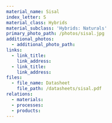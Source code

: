 ```yaml
---
material_name: Sisal
index_letter: S
material_class: Hybrids
material_subclass: 'Hybrids: Naturals'
primary_photo_path: /photos/sisal.jpg
additional_photos:
  - additional_photo_path:
links:
  - link_title:
    link_address:
  - link_title:
    link_address:
files:
  - file_name: Datasheet
    file_path: /datasheets/sisal.pdf
relations:
  - materials:
  - processes:
  - products:
---
```



